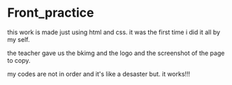 # Front_practice
this work is made just using html and css.
it was the first time i did it all by my self.

the teacher gave us the bkimg and the logo 
and the screenshot of the page to copy.

my codes are not in order and it's like a desaster but.
it works!!!
